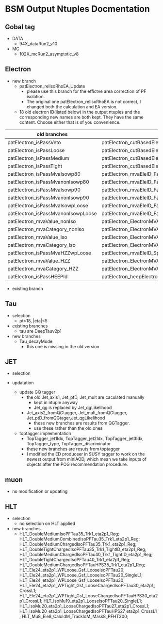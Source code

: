 # BSM Output Ntuples Docmentation
## Gobal tag
* DATA
  * 94X_dataRun2_v10
* MC
  * 102X_mcRun2_asymptotic_v8

## Electron
* new branch
    * patElectron_relIsoRhoEA_Update
      * please use this branch for the effictve area correction of PF isolation. 
      * The original one patElectron_relIsoRhoEA is not correct, I changed both the calculation and EA version.
    * 18 old electron ID(listed below) in  the output ntuples and the corresponding new names are both kept. They have the same content. Choose either that is of you convenience.  

old branches | new branches
------------ | ------------
patElectron_isPassVeto | patElectron_cutBasedElectronID_Fall17_94X_V2_veto
patElectron_isPassLoose | patElectron_cutBasedElectronID_Fall17_94X_V2_loose
patElectron_isPassMedium | patElectron_cutBasedElectronID_Fall17_94X_V2_medium
patElectron_isPassTight | patElectron_cutBasedElectronID_Fall17_94X_V2_tight
patElectron_isPassMvaIsowp80 | patElectron_mvaEleID_Fall17_iso_V2_wp80
patElectron_isPassMvanonIsowp80 | patElectron_mvaEleID_Fall17_noIso_V2_wp80
patElectron_isPassMvaIsowp90 | patElectron_mvaEleID_Fall17_iso_V2_wp90
patElectron_isPassMvanonIsowp90 | patElectron_mvaEleID_Fall17_noIso_V2_wp90
patElectron_isPassMvaIsowpLoose | patElectron_mvaEleID_Fall17_iso_V2_wpLoose
patElectron_isPassMvanonIsowpLoose | patElectron_mvaEleID_Fall17_noIso_V2_wpLoose
patElectron_mvaValue_nonIso | patElectron_ElectronMVAEstimatorRun2Fall17NoIsoV2Values
patElectron_mvaCategory_nonIso | patElectron_ElectronMVAEstimatorRun2Fall17NoIsoV2Categories
patElectron_mvaValue_Iso | patElectron_ElectronMVAEstimatorRun2Fall17IsoV2Values
patElectron_mvaCategory_Iso | patElectron_ElectronMVAEstimatorRun2Fall17IsoV2Categories
patElectron_isPassMvaHZZwpLoose | patElectron_mvaEleID_Spring16_HZZ_V1_wpLoose
patElectron_mvaValue_HZZ | patElectron_ElectronMVAEstimatorRun2Spring16HZZV1Values
patElectron_mvaCategory_HZZ | patElectron_ElectronMVAEstimatorRun2Spring16HZZV1Categories
patElectron_isPassHEEPId | patElectron_heepElectronID_HEEPV70

* existing branch
## Tau
* selection
  * pt>18, |eta|<5
* existing branches
  * tau are DeepTauv2p1
* new branches
  * Tau_decayMode
    * this one is missing in the old version
  
## JET
* selection
 
* updatation
  * update GQ tagger
    * the old Jet_axis1, Jet_ptD, Jet_mult are caculated manually
       * kept in ntuple anyway 
       * Jet_qg is replaced by Jet_qgLikelihood
    * Jet_axis2_fromQGtagger, Jet_mult_fromQGtagger, Jet_ptD_fromQGtager,Jet_qgLikelihood
       * these new branches are results from QGTagger.
       * use these rather than the old ones 
  * toptagger implementation 
    *  TopTagger_jet1Idx, TopTagger_jet2Idx, TopTagger_jet3Idx, TopTagger_type, TopTagger_discriminator
      * these new branches are resuts from toptagger
      * I modified the ED produceer in SUSY tagger to work on the newest output from miniAOD, which mean we take inputs of objects after the POG recommendation procedure.
##  muon
* no modification or updating 
  


## HLT
* selection
  * no selection on HLT applied
* new branches
  * HLT_DoubleMediumIsoPFTau35_Trk1_eta2p1_Reg;
   HLT_DoubleMediumCombinedIsoPFTau35_Trk1_eta2p1_Reg;
   HLT_DoubleMediumChargedIsoPFTau35_Trk1_eta2p1_Reg;
   HLT_DoubleTightChargedIsoPFTau35_Trk1_TightID_eta2p1_Reg;
   HLT_DoubleMediumChargedIsoPFTau40_Trk1_TightID_eta2p1_Reg;
   HLT_DoubleTightChargedIsoPFTau40_Trk1_eta2p1_Reg;
   HLT_DoubleMediumChargedIsoPFTauHPS35_Trk1_eta2p1_Reg;
  HLT_Ele24_eta2p1_WPLoose_Gsf_LooseIsoPFTau20;
   HLT_Ele24_eta2p1_WPLoose_Gsf_LooseIsoPFTau20_SingleL1;
   HLT_Ele24_eta2p1_WPLoose_Gsf_LooseIsoPFTau30;
  HLT_Ele24_eta2p1_WPTight_Gsf_LooseChargedIsoPFTau30_eta2p1_CrossL1;
  HLT_Ele24_eta2p1_WPTight_Gsf_LooseChargedIsoPFTauHPS30_eta2p1_CrossL1;
 HLT_IsoMu19_eta2p1_LooseIsoPFTau20_SingleL1;
  HLT_IsoMu20_eta2p1_LooseChargedIsoPFTau27_eta2p1_CrossL1;
  HLT_IsoMu20_eta2p1_LooseChargedIsoPFTauHPS27_eta2p1_CrossL1;
   HLT_Mu8_Ele8_CaloIdM_TrackIdM_Mass8_PFHT300;






